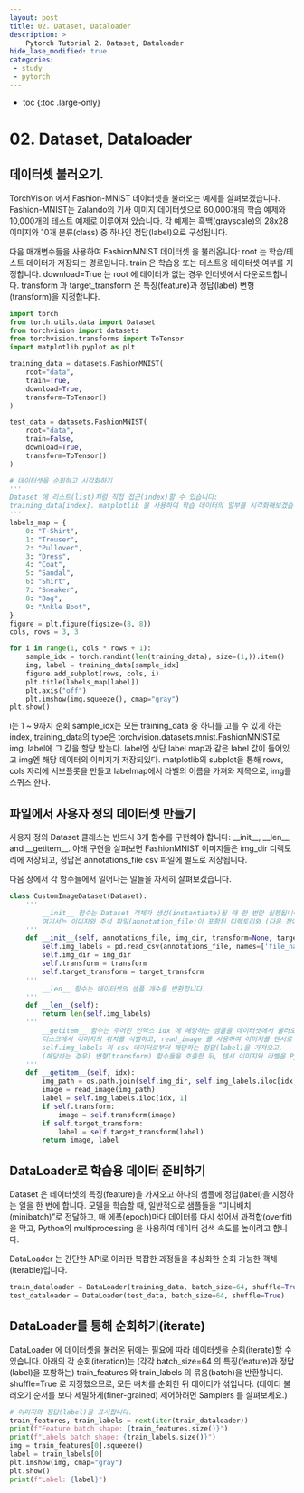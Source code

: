 ```yaml
---
layout: post
title: 02. Dataset, Dataloader
description: >
    Pytorch Tutorial 2. Dataset, Dataloader
hide_lase_modified: true
categories:
 - study
 - pytorch
---
```


<script async src="https://pagead2.googlesyndication.com/pagead/js/adsbygoogle.js?client=ca-pub-8919104066540378"
     crossorigin="anonymous"></script>

* toc
{:toc .large-only}

# 02. Dataset, Dataloader

## 데이터셋 불러오기.
TorchVision 에서 Fashion-MNIST 데이터셋을 불러오는 예제를 살펴보겠습니다.
Fashion-MNIST는 Zalando의 기사 이미지 데이터셋으로 60,000개의 학습 예제와 10,000개의 테스트 예제로 이루어져 있습니다.
각 예제는 흑백(grayscale)의 28x28 이미지와 10개 분류(class) 중 하나인 정답(label)으로 구성됩니다.

다음 매개변수들을 사용하여 FashionMNIST 데이터셋 을 불러옵니다:
root 는 학습/테스트 데이터가 저장되는 경로입니다.
train 은 학습용 또는 테스트용 데이터셋 여부를 지정합니다.
download=True 는 root 에 데이터가 없는 경우 인터넷에서 다운로드합니다.
transform 과 target_transform 은 특징(feature)과 정답(label) 변형(transform)을 지정합니다.
~~~python
import torch
from torch.utils.data import Dataset
from torchvision import datasets
from torchvision.transforms import ToTensor
import matplotlib.pyplot as plt

training_data = datasets.FashionMNIST(
    root="data",
    train=True,
    download=True,
    transform=ToTensor()
)

test_data = datasets.FashionMNIST(
    root="data",
    train=False,
    download=True,
    transform=ToTensor()
)

# 데이터셋을 순회하고 시각화하기
'''
Dataset 에 리스트(list)처럼 직접 접근(index)할 수 있습니다:
training_data[index]. matplotlib 을 사용하여 학습 데이터의 일부를 시각화해보겠습니다.
'''
labels_map = {
    0: "T-Shirt",
    1: "Trouser",
    2: "Pullover",
    3: "Dress",
    4: "Coat",
    5: "Sandal",
    6: "Shirt",
    7: "Sneaker",
    8: "Bag",
    9: "Ankle Boot",
}
figure = plt.figure(figsize=(8, 8))
cols, rows = 3, 3

for i in range(1, cols * rows + 1):
    sample_idx = torch.randint(len(training_data), size=(1,)).item()
    img, label = training_data[sample_idx]
    figure.add_subplot(rows, cols, i)
    plt.title(labels_map[label])
    plt.axis("off")
    plt.imshow(img.squeeze(), cmap="gray")
plt.show()
~~~
i는 1 ~ 9까지 순회
sample_idx는 모든 training_data 중 하나를 고를 수 있게 하는 index,
training_data의 type은 torchvision.datasets.mnist.FashionMNIST로 img, label에 그 값을 할당 받는다.
label엔 상단 label map과 같은 label 값이 들어있고 img엔 해당 데이터의 이미지가 저장되있다.
matplotlib의 subplot을 통해 rows, cols 자리에 서브플롯을 만들고 labelmap에서 라벨의 이름을 가져와 제목으로, img를 스퀴즈 한다.

## 파일에서 사용자 정의 데이터셋 만들기
사용자 정의 Dataset 클래스는 반드시 3개 함수를 구현해야 합니다:
\_\_init\_\_, \_\_len\_\_, and \_\_getitem\_\_.
아래 구현을 살펴보면 FashionMNIST 이미지들은 img_dir 디렉토리에 저장되고, 정답은 annotations_file csv 파일에 별도로 저장됩니다.

다음 장에서 각 함수들에서 일어나는 일들을 자세히 살펴보겠습니다.
~~~python
class CustomImageDataset(Dataset):
    '''
        __init__ 함수는 Dataset 객체가 생성(instantiate)될 때 한 번만 실행됩니다.
        여기서는 이미지와 주석 파일(annotation_file)이 포함된 디렉토리와 (다음 장에서 자세히 살펴볼) 두가지 변형(transform)을 초기화합니다.
    '''
    def __init__(self, annotations_file, img_dir, transform=None, target_transform=None):
        self.img_labels = pd.read_csv(annotations_file, names=['file_name', 'label'])
        self.img_dir = img_dir
        self.transform = transform
        self.target_transform = target_transform
    '''
        __len__ 함수는 데이터셋의 샘플 개수를 반환합니다.
    '''
    def __len__(self):
        return len(self.img_labels)
    '''
        __getitem__ 함수는 주어진 인덱스 idx 에 해당하는 샘플을 데이터셋에서 불러오고 반환합니다. 인덱스를 기반으로,
        디스크에서 이미지의 위치를 식별하고, read_image 를 사용하여 이미지를 텐서로 변환하고,
        self.img_labels 의 csv 데이터로부터 해당하는 정답(label)을 가져오고,
        (해당하는 경우) 변형(transform) 함수들을 호출한 뒤, 텐서 이미지와 라벨을 Python 사전(dict)형으로 반환합니다.
    '''
    def __getitem__(self, idx):
        img_path = os.path.join(self.img_dir, self.img_labels.iloc[idx, 0])
        image = read_image(img_path)
        label = self.img_labels.iloc[idx, 1]
        if self.transform:
            image = self.transform(image)
        if self.target_transform:
            label = self.target_transform(label)
        return image, label
~~~

## DataLoader로 학습용 데이터 준비하기
Dataset 은 데이터셋의 특징(feature)을 가져오고 하나의 샘플에 정답(label)을 지정하는 일을 한 번에 합니다.
모델을 학습할 때, 일반적으로 샘플들을 “미니배치(minibatch)”로 전달하고, 매 에폭(epoch)마다 데이터를 다시 섞어서 과적합(overfit)을 막고,
Python의 multiprocessing 을 사용하여 데이터 검색 속도를 높이려고 합니다.

DataLoader 는 간단한 API로 이러한 복잡한 과정들을 추상화한 순회 가능한 객체(iterable)입니다.
~~~python
train_dataloader = DataLoader(training_data, batch_size=64, shuffle=True)
test_dataloader = DataLoader(test_data, batch_size=64, shuffle=True)
~~~

## DataLoader를 통해 순회하기(iterate)
DataLoader 에 데이터셋을 불러온 뒤에는 필요에 따라 데이터셋을 순회(iterate)할 수 있습니다.
아래의 각 순회(iteration)는 (각각 batch_size=64 의 특징(feature)과 정답(label)을 포함하는) train_features 와 train_labels 의 묶음(batch)을 반환합니다.
shuffle=True 로 지정했으므로, 모든 배치를 순회한 뒤 데이터가 섞입니다.
(데이터 불러오기 순서를 보다 세밀하게(finer-grained) 제어하려면 Samplers 를 살펴보세요.)
~~~python
# 이미지와 정답(label)을 표시합니다.
train_features, train_labels = next(iter(train_dataloader))
print(f"Feature batch shape: {train_features.size()}")
print(f"Labels batch shape: {train_labels.size()}")
img = train_features[0].squeeze()
label = train_labels[0]
plt.imshow(img, cmap="gray")
plt.show()
print(f"Label: {label}")
~~~
